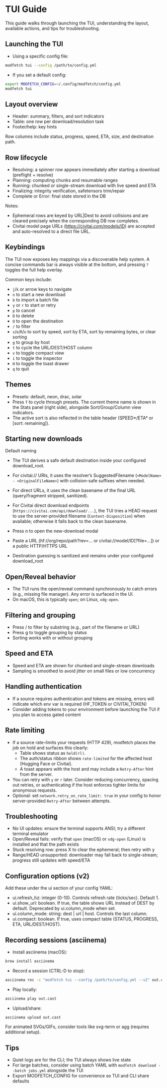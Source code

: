 # TUI Guide

This guide walks through launching the TUI, understanding the layout, available actions, and tips for troubleshooting.

## Launching the TUI

- Using a specific config file:

```bash
modfetch tui --config /path/to/config.yml
```

- If you set a default config:

```bash
export MODFETCH_CONFIG=~/.config/modfetch/config.yml
modfetch tui
```

<!-- TUI v2 is the default; no flag required -->

## Layout overview

- Header: summary, filters, and sort indicators
- Table: one row per download/resolution task
- Footer/help: key hints

Row columns include status, progress, speed, ETA, size, and destination path.

## Row lifecycle

- Resolving: a spinner row appears immediately after starting a download (preflight + resolve)
- Planning: computing chunks and resumable ranges
- Running: chunked or single-stream download with live speed and ETA
- Finalizing: integrity verification, safetensors trim/repair
- Complete or Error: final state stored in the DB

Notes:
- Ephemeral rows are keyed by URL|Dest to avoid collisions and are cleared precisely when the corresponding DB row completes.
- Civitai model page URLs (https://civitai.com/models/ID) are accepted and auto-resolved to a direct file URL.

## Keybindings

The TUI now exposes key mappings via a discoverable help system. A concise
commands bar is always visible at the bottom, and pressing `?` toggles the full
help overlay.

Common keys include:

- `j`/`k` or arrow keys to navigate
- `n` to start a new download
- `b` to import a batch file
- `y` or `r` to start or retry
- `p` to cancel
- `D` to delete
- `O` to open the destination
- `/` to filter
- `s`/`e`/`R`/`o` to sort by speed, sort by ETA, sort by remaining bytes, or clear sorting
- `g` to group by host
- `t` to cycle the URL/DEST/HOST column
- `v` to toggle compact view
- `i` to toggle the inspector
- `H` to toggle the toast drawer
- `q` to quit

## Themes

- Presets: default, neon, drac, solar
- Press `T` to cycle through presets. The current theme name is shown in the Stats panel (right side), alongside Sort/Group/Column view indicators.
- The active sort is also reflected in the table header (SPEED*/ETA* or [sort: remaining]).

## Starting new downloads

Default naming
- The TUI derives a safe default destination inside your configured download_root.
- For civitai:// URIs, it uses the resolver’s SuggestedFilename (`<ModelName> - <OriginalFileName>`) with collision-safe suffixes when needed.
- For direct URLs, it uses the clean basename of the final URL (query/fragment stripped, sanitized).
- For Civitai direct download endpoints (`https://civitai.com/api/download/...`), the TUI tries a HEAD request to use the server-provided filename (`Content-Disposition`) when available; otherwise it falls back to the clean basename.

- Press n to open the new-download modal
- Paste a URL (hf://org/repo/path?rev=... or civitai://model/ID[?file=...]) or a public HTTP/HTTPS URL
- Destination guessing is sanitized and remains under your configured download_root

## Open/Reveal behavior

- The TUI runs the open/reveal command synchronously to catch errors (e.g., missing file manager). Any error is surfaced in the UI.
- On macOS, this is typically `open`; on Linux, `xdg-open`.

## Filtering and grouping

- Press / to filter by substring (e.g., part of the filename or URL)
- Press g to toggle grouping by status
- Sorting works with or without grouping

## Speed and ETA

- Speed and ETA are shown for chunked and single-stream downloads
- Sampling is smoothed to avoid jitter on small files or low concurrency

## Handling authentication

- If a source requires authentication and tokens are missing, errors will indicate which env var is required (HF_TOKEN or CIVITAI_TOKEN)
- Consider adding tokens to your environment before launching the TUI if you plan to access gated content

## Rate limiting

- If a source rate-limits your requests (HTTP 429), modfetch places the job on hold and surfaces this clearly:
  - Table shows status as `hold(rl)`.
  - The auth/status ribbon shows `rate-limited` for the affected host (Hugging Face or Civitai).
  - A toast appears with the host and may include a `Retry-After` hint from the server.
- You can retry with `y` or `r` later. Consider reducing concurrency, spacing out retries, or authenticating if the host enforces tighter limits for anonymous requests.
- Optional: set `network.retry_on_rate_limit: true` in your config to honor server-provided `Retry-After` between attempts.

## Troubleshooting

- No UI updates: ensure the terminal supports ANSI; try a different terminal emulator
- Open/Reveal fails: verify that `open` (macOS) or `xdg-open` (Linux) is installed and that the path exists
- Stuck resolving row: press X to clear the ephemeral; then retry with y
- Range/HEAD unsupported: downloader may fall back to single-stream; progress still updates with speed/ETA

## Configuration options (v2)

Add these under the ui section of your config YAML:

- ui.refresh_hz: integer (0-10). Controls refresh rate (ticks/sec). Default 1.
- ui.show_url: boolean. If true, the table shows URL instead of DEST by default. Deprecated by ui.column_mode when set.
- ui.column_mode: string: dest | url | host. Controls the last column.
- ui.compact: boolean. If true, uses compact table (STATUS, PROGRESS, ETA, URL/DEST/HOST).

## Recording sessions (asciinema)

- Install asciinema (macOS):

```bash
brew install asciinema
```

- Record a session (CTRL-D to stop):

```bash
asciinema rec -c "modfetch tui --config /path/to/config.yml --v2" out.cast
```

- Play locally:

```bash
asciinema play out.cast
```

- Upload/share:

```bash
asciinema upload out.cast
```

For animated SVGs/GIFs, consider tools like svg-term or agg (requires additional setup).

## Tips

- Quiet logs are for the CLI; the TUI always shows live state
- For large batches, consider using batch YAML with `modfetch download --batch jobs.yml` alongside the TUI
- Export MODFETCH_CONFIG for convenience so TUI and CLI share defaults

